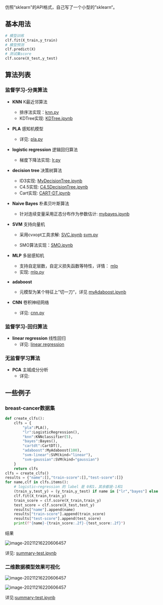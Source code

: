 仿照“sklearn"的API格式，自己写了一个小型的”sklearn“。

## 基本用法

```python
# 模型训练
clf.fit(X_train,y_train)
# 模型预测
clf.predict(X)
# 测试集score
clf.score(X_test,y_test)
```

## 算法列表

### 监督学习-分类算法

- **KNN** K最近邻算法
  - 排序法实现：[knn.py](./KNN/knn.py)
  - KDTree实现:  [KDTree.ipynb](./KNN/KDTree.ipynb)
- **PLA** 感知机模型
  - 详见: [pla.py](./PLA)
- **logistic regression** 逻辑回归算法
  - 梯度下降法实现: [lr.py](./LogisticRegression/lr.py)
- **decision tree** 决策树算法
  - ID3实现: [MyDecisionTree.ipynb](DecisionTree/MyDecisionTree.ipynb)
  - C4.5实现: [C4.5DecisionTree.ipynb](DecisionTree/C4.5DecisionTree.ipynb)
  - Cart实现: [CART-DT.ipynb](DecisionTree/CART-DT.ipynb)

- **Naive Bayes** 朴素贝叶斯算法

  - 针对连续变量采用正态分布作为参数估计:  [mybayes.ipynb](./NaiveBayes/mybayes.ipynb)

- **SVM** 支持向量机

  - 采用cvxopt工具求解: [SVC.ipynb](./SVM/SVC.ipynb)  [svm.py](./SVM/svm.py)

  - SMO算法实现：[SMO.ipynb](./SVM/SMO.ipynb)

- **MLP** 多层感知机

  - 支持自定层数，自定义损失函数等特性，详情： [mlp](./MLP)
  - 实现: [mlp.py](./MLP/mlp.py)

- **adaboost**
  - 元模型为某个特征上”切一刀“，详见 [myAdaboost.ipynb](./Adaboost/myAdaboost.ipynb)

- **CNN** 卷积神经网络
  - 详见: [cnn.py](./CNN)

### 监督学习-回归算法

- **linear regression** 线性回归
  - 详见: [linear regression](./LinearRegression)

### 无监督学习算法

- **PCA** 主城成分分析
  - 详见: [](./PCA)

## 一些例子

### breast-cancer数据集

```python
def create_clfs():
    clfs = {
        "pla":PLA(),
        "lr":LogisticRegression(),
        "knn":KNNclassifier(5),
        "bayes":Bayes(),
        "cartdt":CartDT(),
        "adaboost":MyAdaboost(100),
        "svm-linear":SVM(kind="linear"),
        "svm-gaussian":SVM(kind="gaussian")
    }
    return clfs
clfs = create_clfs()
results = {"name":[],"train-score":[],"test-score":[]}
for name,clf in clfs.items():
    # logistic—regression 的 label 是 0和1，其余都是-1和1
    (train_y,test_y) = (y_train,y_test) if name in ["lr","bayes"] else (y_train_neg,y_test_neg)
    clf.fit(X_train,train_y)
    train_score = clf.score(X_train,train_y)
    test_score = clf.score(X_test,test_y)
    results["name"].append(name)
    results["train-score"].append(train_score)
    results["test-score"].append(test_score)
    print(f"{name}-{train_score:.2f}-{test_score:.2f}")
```

结果

![image-20211216220606457](https://cdn.jsdelivr.net/gh/QYHcrossover/blog-imgbed//blogimg/image-20211216220606457.png)

详见: [summary-test.ipynb](summary-test.ipynb)

### 二维数据模型效果可视化



![image-20211216220606457](https://cdn.jsdelivr.net/gh/QYHcrossover/blog-imgbed//blogimg/1_1.png)

![image-20211216220606457](https://cdn.jsdelivr.net/gh/QYHcrossover/blog-imgbed//blogimg/1_2png.png)

详见:[summary-test.ipynb](summary-test.ipynb)

